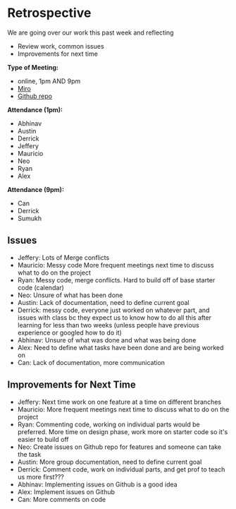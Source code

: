 # Retrospective
We are going over our work this past week and reflecting
- Review work, common issues
- Improvements for next time
  
**Type of Meeting:**
- online, 1pm AND 9pm
- [Miro](https://miro.com/welcomeonboard/UXVoV2NPNGpjOTVFMk9BYUFzMVFib0ExWmlSMGpjWHVYejhDZ2xPOHlIanBOOHVFSXVENzdBODVBMDR0RVFpbnwzNDU4NzY0NTg2MjQwNTg0NjY5fDI=?share_link_id=622624506161)
- [Github repo](https://github.com/cse110-sp24-group34/warmup-exercise)

**Attendance (1pm):**
- Abhinav
- Austin
- Derrick
- Jeffery
- Mauricio
- Neo
- Ryan
- Alex

**Attendance (9pm):**
- Can
- Derrick
- Sumukh

## Issues
- Jeffery: Lots of Merge conflicts
- Mauricio: Messy code More frequent meetings next time to discuss what to do on the project
- Ryan: Messy code, merge conflicts. Hard to build off of base starter code (calendar)
- Neo: Unsure of what has been done
- Austin: Lack of documentation, need to define current goal
- Derrick: messy code, everyone just worked on whatever part, and issues with class bc they expect us to know how to do all this after learning for less than two weeks (unless people have previous experience or googled how to do it)
- Abhinav: Unsure of what was done and what was being done
- Alex: Need to define what tasks have been done and are being worked on
- Can: Lack of documentation, more communication
## Improvements for Next Time 
- Jeffery: Next time work on one feature at a time on different branches
- Mauricio: More frequent meetings next time to discuss what to do on the project
- Ryan: Commenting code, working on individual parts would be preferred. More time on design phase, work more on starter code so it's easier to build off
- Neo: Create issues on Github repo for features and someone can take the task
- Austin: More group documentation, need to define current goal
- Derrick: Comment code, work on individual parts, and get prof to teach us more first???
- Abhinav: Implementing issues on Github is a good idea
- Alex: Implement issues on Github
- Can: More comments on code
